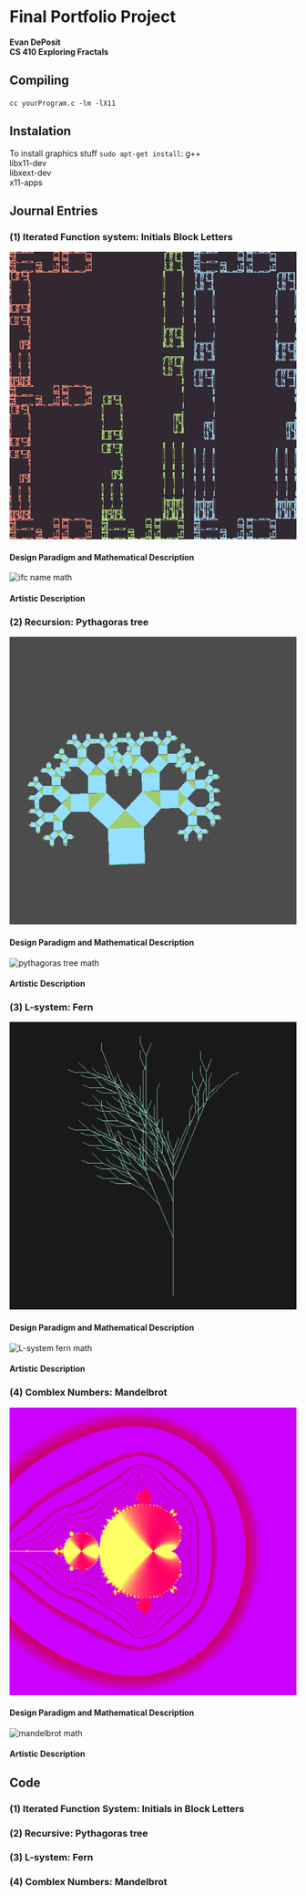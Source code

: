 # Final Portfolio Project
**Evan DePosit**  
**CS 410 Exploring Fractals**  

## Compiling

`cc yourProgram.c -lm -lX11`  

## Instalation

To install graphics stuff `sudo apt-get install`:
 g++  
 libx11-dev  
 libxext-dev  
 x11-apps  

## Journal Entries

### (1) Iterated Function system: Initials Block Letters

![pythagoras tree img](./img/ifc_name.bmp)

#### Design Paradigm and Mathematical Description

![ifc name math](./img/ifc_name_math.png)

#### Artistic Description

### (2) Recursion: Pythagoras tree

![pythagoras tree img](./img/pythagorasTree.bmp)

#### Design Paradigm and Mathematical Description

![pythagoras tree math](./img/pythagorasTree_math.png)

#### Artistic Description

### (3) L-system: Fern

![L-system fern img](./img/L-system_fern.bmp)

#### Design Paradigm and Mathematical Description

![L-system fern math](./img/L-system_fern_math.png)

#### Artistic Description

### (4) Comblex Numbers: Mandelbrot

![mandelbrot img](./img/tiedyeMandelbrot.bmp)

#### Design Paradigm and Mathematical Description

![mandelbrot math](./img/mandelbrot_math.png)

#### Artistic Description

## Code 

### (1) Iterated Function System: Initials in Block Letters

### (2) Recursive: Pythagoras tree

### (3) L-system: Fern

### (4) Comblex Numbers: Mandelbrot

